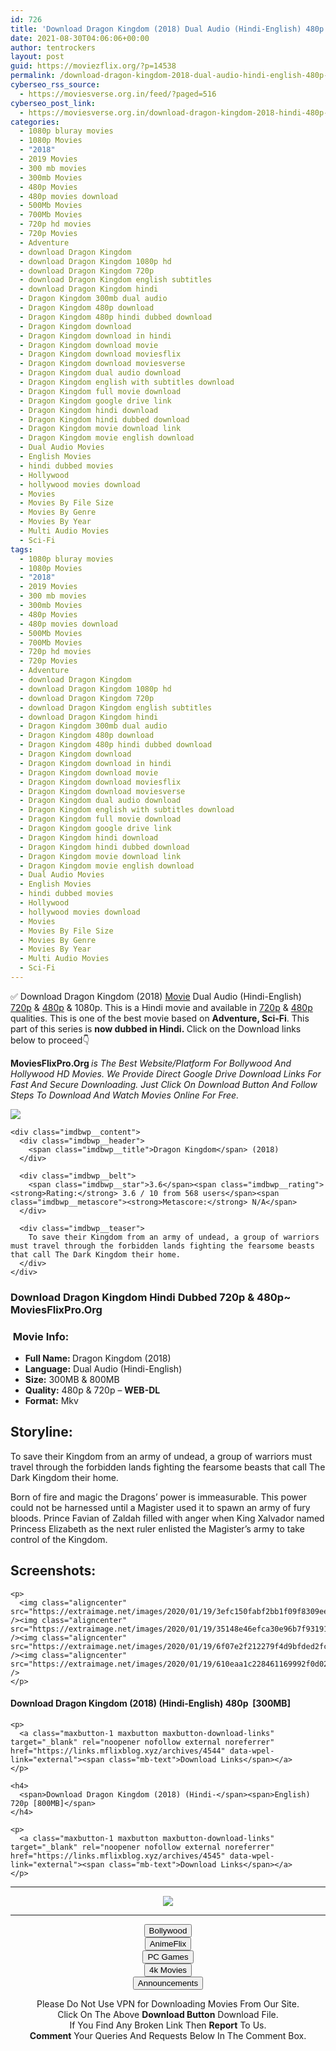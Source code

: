 ```yaml
---
id: 726
title: 'Download Dragon Kingdom (2018) Dual Audio (Hindi-English) 480p [300MB] || 720p [800MB]'
date: 2021-08-30T04:06:06+00:00
author: tentrockers
layout: post
guid: https://moviezflix.org/?p=14538
permalink: /download-dragon-kingdom-2018-dual-audio-hindi-english-480p-300mb-720p-800mb/
cyberseo_rss_source:
  - https://moviesverse.org.in/feed/?paged=516
cyberseo_post_link:
  - https://moviesverse.org.in/download-dragon-kingdom-2018-hindi-480p-720p/
categories:
  - 1080p bluray movies
  - 1080p Movies
  - "2018"
  - 2019 Movies
  - 300 mb movies
  - 300mb Movies
  - 480p Movies
  - 480p movies download
  - 500Mb Movies
  - 700Mb Movies
  - 720p hd movies
  - 720p Movies
  - Adventure
  - download Dragon Kingdom
  - download Dragon Kingdom 1080p hd
  - download Dragon Kingdom 720p
  - download Dragon Kingdom english subtitles
  - download Dragon Kingdom hindi
  - Dragon Kingdom 300mb dual audio
  - Dragon Kingdom 480p download
  - Dragon Kingdom 480p hindi dubbed download
  - Dragon Kingdom download
  - Dragon Kingdom download in hindi
  - Dragon Kingdom download movie
  - Dragon Kingdom download moviesflix
  - Dragon Kingdom download moviesverse
  - Dragon Kingdom dual audio download
  - Dragon Kingdom english with subtitles download
  - Dragon Kingdom full movie download
  - Dragon Kingdom google drive link
  - Dragon Kingdom hindi download
  - Dragon Kingdom hindi dubbed download
  - Dragon Kingdom movie download link
  - Dragon Kingdom movie english download
  - Dual Audio Movies
  - English Movies
  - hindi dubbed movies
  - Hollywood
  - hollywood movies download
  - Movies
  - Movies By File Size
  - Movies By Genre
  - Movies By Year
  - Multi Audio Movies
  - Sci-Fi
tags:
  - 1080p bluray movies
  - 1080p Movies
  - "2018"
  - 2019 Movies
  - 300 mb movies
  - 300mb Movies
  - 480p Movies
  - 480p movies download
  - 500Mb Movies
  - 700Mb Movies
  - 720p hd movies
  - 720p Movies
  - Adventure
  - download Dragon Kingdom
  - download Dragon Kingdom 1080p hd
  - download Dragon Kingdom 720p
  - download Dragon Kingdom english subtitles
  - download Dragon Kingdom hindi
  - Dragon Kingdom 300mb dual audio
  - Dragon Kingdom 480p download
  - Dragon Kingdom 480p hindi dubbed download
  - Dragon Kingdom download
  - Dragon Kingdom download in hindi
  - Dragon Kingdom download movie
  - Dragon Kingdom download moviesflix
  - Dragon Kingdom download moviesverse
  - Dragon Kingdom dual audio download
  - Dragon Kingdom english with subtitles download
  - Dragon Kingdom full movie download
  - Dragon Kingdom google drive link
  - Dragon Kingdom hindi download
  - Dragon Kingdom hindi dubbed download
  - Dragon Kingdom movie download link
  - Dragon Kingdom movie english download
  - Dual Audio Movies
  - English Movies
  - hindi dubbed movies
  - Hollywood
  - hollywood movies download
  - Movies
  - Movies By File Size
  - Movies By Genre
  - Movies By Year
  - Multi Audio Movies
  - Sci-Fi
---
```

<div class="thecontent clearfix">
  <p>
    ✅ Download Dragon Kingdom (2018) <a href="https://moviesverse.org.in/category/movies/" data-wpel-link="internal">Movie</a> Dual Audio (Hindi-English) <a href="https://moviesverse.org.in/720p-movies/" data-wpel-link="internal">720p</a>&nbsp;&&nbsp;<a href="https://moviesverse.org.in/480p-movies/" data-wpel-link="internal">480p</a> & 1080p. This is a Hindi movie and available in <a href="https://moviesverse.org.in/720p-movies/" data-wpel-link="internal">720p</a>&nbsp;&&nbsp;<a href="https://moviesverse.org.in/480p-movies/" data-wpel-link="internal">480p</a> qualities. This is one of the best movie based on <strong>Adventure, Sci-Fi</strong>. This part of this series is <strong>now dubbed in <span>Hindi.&nbsp;</span></strong><span>Click on the Download links below to proceed👇</span>
  </p>
  
  <p>
    <strong><span>MoviesFlixPro.Org&nbsp;</span></strong><em>is The Best Website/Platform For Bollywood And Hollywood HD Movies. We Provide Direct Google Drive Download Links For Fast And Secure Downloading. Just Click On Download Button And Follow Steps To&nbsp;Download And Watch Movies Online For Free.</em>
  </p>
  
  <div class="imdbwp imdbwp--movie dark">
    <div class="imdbwp__thumb">
      <a class="imdbwp__link" target="_blank" title="Dragon Kingdom" href="https://www.imdb.com/title/tt6603378/" rel="nofollow external noopener noreferrer" data-wpel-link="external"><img class="imdbwp__img" src="https://m.media-amazon.com/images/M/MV5BZDM0ZGVmOGYtMzMzMi00YzFkLTk5MGItODZhNTQwZDQ4Y2VjXkEyXkFqcGdeQXVyNTE2MTUwNw@@._V1_SX300.jpg" /></a>
    </div>
    
    <div class="imdbwp__content">
      <div class="imdbwp__header">
        <span class="imdbwp__title">Dragon Kingdom</span> (2018)
      </div>
      
      <div class="imdbwp__belt">
        <span class="imdbwp__star">3.6</span><span class="imdbwp__rating"><strong>Rating:</strong> 3.6 / 10 from 568 users</span><span class="imdbwp__metascore"><strong>Metascore:</strong> N/A</span>
      </div>
      
      <div class="imdbwp__teaser">
        To save their Kingdom from an army of undead, a group of warriors must travel through the forbidden lands fighting the fearsome beasts that call The Dark Kingdom their home.
      </div>
    </div>
  </div>
  
  <h3>
    <span>Download Dragon Kingdom Hindi Dubbed 720p & 480p~ MoviesFlixPro.Org</span>
  </h3>
  
  <h3>
    <span>&nbsp;Movie Info:&nbsp;</span>
  </h3>
  
  <ul>
    <li>
      <strong>Full Name: </strong>Dragon Kingdom (2018)
    </li>
    <li>
      <strong>Language:</strong> Dual Audio (Hindi-English)
    </li>
    <li>
      <strong>Size:</strong> 300MB & 800MB
    </li>
    <li>
      <strong>Quality:</strong> 480p & 720p – <span><strong>WEB-DL</strong></span>
    </li>
    <li>
      <strong>Format:</strong>&nbsp;Mkv
    </li>
  </ul>
  
  <h2>
    <span>Storyline:</span>
  </h2>
  
  <p>
    To save their Kingdom from an army of undead, a group of warriors must travel through the forbidden lands fighting the fearsome beasts that call The Dark Kingdom their home.
  </p>
  
  <div>
    Born of fire and magic the Dragons’ power is immeasurable. This power could not be harnessed until a Magister used it to spawn an army of fury bloods. Prince Favian of Zaldah filled with anger when King Xalvador named Princess Elizabeth as the next ruler enlisted the Magister’s army to take control of the Kingdom.
  </div>
  
  <div class="summary_text">
    <h2>
      <span>Screenshots:</span>
    </h2>
    
    <p>
      <img class="aligncenter" src="https://extraimage.net/images/2020/01/19/3efc150fabf2bb1f09f8309ee8783fd6.jpg" /><img class="aligncenter" src="https://extraimage.net/images/2020/01/19/35148e46efca30e96b7f9319171ad9fe.jpg" /><img class="aligncenter" src="https://extraimage.net/images/2020/01/19/6f07e2f212279f4d9bfded2fcc6b07f2.jpg" /><img class="aligncenter" src="https://extraimage.net/images/2020/01/19/610eaa1c228461169992f0d0201e55b5.jpg" />
    </p>
  </div>
  
  <div class="inline canwrap">
    <h4>
      <span>Download Dragon Kingdom (2018) (Hindi-English) </span><span>480p&nbsp; [300MB]</span>
    </h4>
    
    <p>
      <a class="maxbutton-1 maxbutton maxbutton-download-links" target="_blank" rel="noopener nofollow external noreferrer" href="https://links.mflixblog.xyz/archives/4544" data-wpel-link="external"><span class="mb-text">Download Links</span></a>
    </p>
    
    <h4>
      <span>Download Dragon Kingdom (2018) (Hindi-</span><span>English) 720p [800MB]</span>
    </h4>
    
    <p>
      <a class="maxbutton-1 maxbutton maxbutton-download-links" target="_blank" rel="noopener nofollow external noreferrer" href="https://links.mflixblog.xyz/archives/4545" data-wpel-link="external"><span class="mb-text">Download Links</span></a>
    </p>
  </div>
</div>

<center>
  </p> 
  
  <hr />
  
  <p>
    <a href="http://gdrivepro.xyz/join.php" data-wpel-link="external" target="_blank" rel="nofollow external noopener noreferrer"><img src="https://i.imgur.com/FhMdWdW.png" /></a>
  </p>
  
  <hr />
  
  <p>
    <a href="https://dogemovies.xyz" target="_blank" data-wpel-link="external" rel="nofollow external noopener noreferrer"><button class="button button5">Bollywood</button></a><br /> <a href="https://animeflix.in" target="_blank" data-wpel-link="external" rel="nofollow external noopener noreferrer"><button class="button button5">AnimeFlix</button></a><br /> <a href="https://gamesflix.net/" target="_blank" data-wpel-link="external" rel="nofollow external noopener noreferrer"><button class="button button5">PC Games</button></a><br /> <a href="https://uhdmovies.in" target="_blank" data-wpel-link="external" rel="nofollow external noopener noreferrer"><button class="button button5">4k Movies</button></a><br /> <a href="https://moviesverse.org.in/announcements/" target="_blank" data-wpel-link="internal" rel="noopener"><button class="button button5">Announcements</button></a>
  </p>
  
  <div class="alert alert-danger">
    Please Do Not Use VPN for Downloading Movies From Our Site.
  </div>
  
  <div class="alert alert-success">
    Click On The Above <strong>Download Button</strong> Download File.
  </div>
  
  <div class="alert alert-warning">
    If You Find Any Broken Link Then <strong>Report</strong> To Us.
  </div>
  
  <div class="alert alert-info">
    <strong>Comment</strong> Your Queries And Requests Below In The Comment Box.
  </div>
  
  <p>
    </center>
  </p>